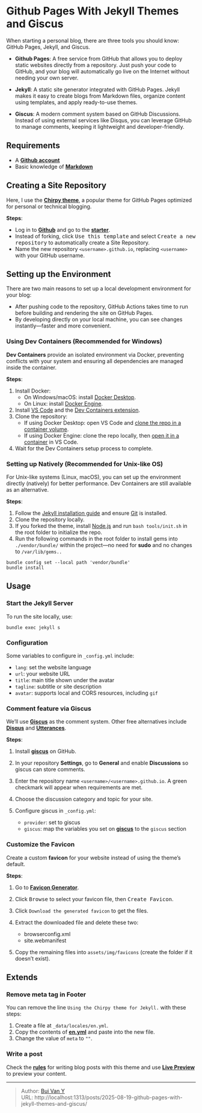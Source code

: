 # Github Pages With Jekyll Themes and Giscus


<!--more-->

When starting a personal blog, there are three tools you should know: GitHub Pages, Jekyll, and Giscus.
- **Github Pages**: A free service from GitHub that allows you to deploy static websites directly from a repository. Just push your code to GitHub, and your blog will automatically go live on the Internet without needing your own server.

- **Jekyll**: A static site generator integrated with GitHub Pages. Jekyll makes it easy to create blogs from Markdown files, organize content using templates, and apply ready-to-use themes.

- **Giscus**: A modern comment system based on GitHub Discussions. Instead of using external services like Disqus, you can leverage GitHub to manage comments, keeping it lightweight and developer-friendly.


## Requirements
- A [**Github account**](https://github.com/)  
- Basic knowledge of [**Markdown**](https://markdownlivepreview.com/)  


## Creating a Site Repository
Here, I use the [**Chirpy theme**](https://chirpy.cotes.page/), a popular theme for GitHub Pages optimized for personal or technical blogging.

**Steps**:  
- Log in to [**Github**](https://github.com/) and go to the [**starter**](https://github.com/cotes2020/chirpy-starter).  
- Instead of forking, click <kbd>Use this template</kbd> and select <kbd>Create a new repository</kbd> to automatically create a Site Repository.  
- Name the new repository `<username>.github.io`, replacing `<username>` with your GitHub username.  


## Setting up the Environment
There are two main reasons to set up a local development environment for your blog:  
- After pushing code to the repository, GitHub Actions takes time to run before building and rendering the site on GitHub Pages.  
- By developing directly on your local machine, you can see changes instantly—faster and more convenient.  

### Using Dev Containers (Recommended for Windows)
**Dev Containers** provide an isolated environment via Docker, preventing conflicts with your system and ensuring all dependencies are managed inside the container.  

**Steps**:  
1. Install Docker:  
   - On Windows/macOS: install [Docker Desktop](https://www.docker.com/products/docker-desktop/).  
   - On Linux: install [Docker Engine](https://docs.docker.com/engine/install/).  
2. Install [VS Code](https://code.visualstudio.com/) and the [Dev Containers extension](https://marketplace.visualstudio.com/items?itemName=ms-vscode-remote.remote-containers).  
3. Clone the repository:  
   - If using Docker Desktop: open VS Code and [clone the repo in a container volume](https://code.visualstudio.com/docs/devcontainers/containers#_quick-start-open-a-git-repository-or-github-pr-in-an-isolated-container-volume).  
   - If using Docker Engine: clone the repo locally, then [open it in a container](https://code.visualstudio.com/docs/devcontainers/containers#_quick-start-open-an-existing-folder-in-a-container) in VS Code.  
4. Wait for the Dev Containers setup process to complete.  

### Setting up Natively (Recommended for Unix-like OS)
For Unix-like systems (Linux, macOS), you can set up the environment directly (natively) for better performance. Dev Containers are still available as an alternative.  

**Steps**:  
1. Follow the [Jekyll installation guide](https://jekyllrb.com/docs/installation/) and ensure [Git](https://git-scm.com/) is installed.  
2. Clone the repository locally.  
3. If you forked the theme, install [Node.js](https://nodejs.org/) and run `bash tools/init.sh` in the root folder to initialize the repo.  
4. Run the following commands in the root folder to install gems into `./vendor/bundle/` within the project—no need for **sudo** and no changes to `/var/lib/gems..`

```shell
bundle config set --local path 'vendor/bundle'
bundle install
```


## Usage

### Start the Jekyll Server

To run the site locally, use:

```shell
bundle exec jekyll s
```

### Configuration

Some variables to configure in `_config.yml` include:

* `lang`: set the website language
* `url`: your website URL
* `title`: main title shown under the avatar
* `tagline`: subtitle or site description
* `avatar`: supports local and CORS resources, including `gif`

### Comment feature via Giscus

We’ll use [**Giscus**](https://giscus.app) as the comment system. Other free alternatives include [**Disqus**](https://disqus.com/) and [**Utterances**](https://utteranc.es/).

**Steps**:

1. Install [**giscus**](https://github.com/apps/giscus) on GitHub.
2. In your repository **Settings**, go to **General** and enable **Discussions** so giscus can store comments.
3. Enter the repository name `<username>/<username>.github.io`. A green checkmark will appear when requirements are met.
4. Choose the discussion category and topic for your site.
5. Configure giscus in `_config.yml`:

   * `provider`: set to giscus
   * `giscus`: map the variables you set on [**giscus**](https://github.com/apps/giscus) to the `giscus` section

### Customize the Favicon

Create a custom **favicon** for your website instead of using the theme’s default.

**Steps**:

1. Go to [**Favicon Generator**](https://www.favicon-generator.org/).
2. Click <kbd>Browse</kbd> to select your favicon file, then <kbd>Create Favicon</kbd>.
3. Click `Download the generated favicon` to get the files.
4. Extract the downloaded file and delete these two:

   * browserconfig.xml
   * site.webmanifest
5. Copy the remaining files into `assets/img/favicons` (create the folder if it doesn’t exist).


## Extends

### Remove meta tag in Footer

You can remove the line `Using the Chirpy theme for Jekyll.` with these steps:

1. Create a file at `_data/locales/en.yml`.
2. Copy the contents of [**en.yml**](https://raw.githubusercontent.com/cotes2020/jekyll-theme-chirpy/refs/heads/master/_data/locales/en.yml) and paste into the new file.
3. Change the value of `meta` to `""`.

### Write a post

Check the [**rules**](https://chirpy.cotes.page/posts/write-a-new-post/) for writing blog posts with this theme and use [**Live Preview**](https://markdownlivepreview.com/) to preview your content.


---

> Author: [Bui Van Y](github.com/w41bu1)  
> URL: http://localhost:1313/posts/2025-08-19-github-pages-with-jekyll-themes-and-giscus/  

